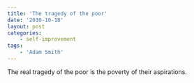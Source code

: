 ```yaml
---
title: 'The tragedy of the poor'
date: '2010-10-18'
layout: post
categories:
    - self-improvement
tags:
    - 'Adam Smith'
---
```


The real tragedy of the poor is the poverty of their aspirations.